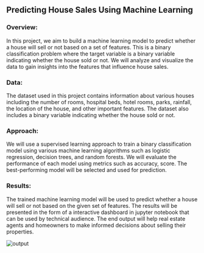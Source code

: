 ## Predicting House Sales Using Machine Learning

### Overview: 
In this project, we aim to build a machine learning model to predict whether a house will sell or not based on a set of features. This is a binary classification problem where the target variable is a binary variable indicating whether the house sold or not. We will analyze and visualize the data to gain insights into the features that influence house sales.

### Data: 
The dataset used in this project contains information about various houses including the number of rooms, hospital beds, hotel rooms, parks, rainfall, the location of the house, and other important features. The dataset also includes a binary variable indicating whether the house sold or not.

### Approach: 
We will use a supervised learning approach to train a binary classification model using various machine learning algorithms such as logistic regression, decision trees, and random forests. We will evaluate the performance of each model using metrics such as accuracy, score. The best-performing model will be selected and used for prediction.

### Results: 
The trained machine learning model will be used to predict whether a house will sell or not based on the given set of features. The results will be presented in the form of a interactive dashboard in jupyter notebook that can be used by technical audience. The end output will help real estate agents and homeowners to make informed decisions about selling their properties.


![output](https://user-images.githubusercontent.com/84701560/227161009-953ec0c3-2ffa-4b9f-ac9e-7703786cc365.png)
